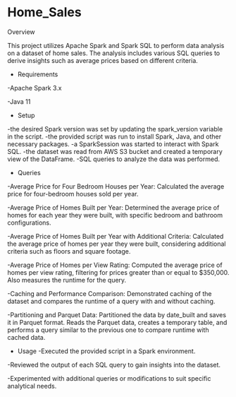 # Home_Sales

Overview

This project utilizes Apache Spark and Spark SQL to perform data analysis on a dataset of home sales. The analysis includes various SQL queries to derive insights such as average prices based on different criteria.

- Requirements

-Apache Spark 3.x

-Java 11

- Setup
  
-the desired Spark version was set by updating the spark_version variable in the script.
-the provided script was run to install Spark, Java, and other necessary packages.
-a SparkSession was started to interact with Spark SQL.
-the dataset was read from AWS S3 bucket and created a temporary view of the DataFrame.
-SQL queries to analyze the data was performed.

- Queries
  
-Average Price for Four Bedroom Houses per Year: Calculated the average price for four-bedroom houses sold per year.

-Average Price of Homes Built per Year: Determined the average price of homes for each year they were built, with specific bedroom and bathroom configurations.

-Average Price of Homes Built per Year with Additional Criteria: Calculated the average price of homes per year they were built, considering additional criteria such as floors and square footage.

-Average Price of Homes per View Rating: Computed the average price of homes per view rating, filtering for prices greater than or equal to $350,000. Also measures the runtime for the query.

-Caching and Performance Comparison: Demonstrated caching of the dataset and compares the runtime of a query with and without caching.

-Partitioning and Parquet Data: Partitioned the data by date_built and saves it in Parquet format. Reads the Parquet data, creates a temporary table, and performs a query similar to the previous one to compare runtime with cached data.

- Usage
-Executed the provided script in a Spark environment.

-Reviewed the output of each SQL query to gain insights into the dataset.

-Experimented with additional queries or modifications to suit specific analytical needs.
